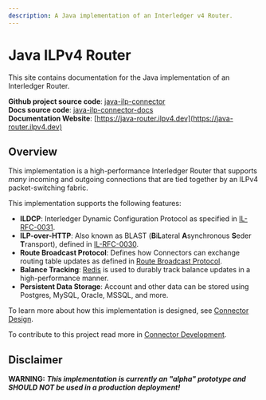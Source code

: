 ```yaml
---
description: A Java implementation of an Interledger v4 Router.
---
```


# Java ILPv4 Router

This site contains documentation for the Java implementation of an Interledger Router.

**Github project source code**: [java-ilp-connector](https://github.com/sappenin/java-ilpv4-connector)  
**Docs source code**: [java-ilp-connector-docs](https://github.com/sappenin/java-ilpv4-connector-docs)  
**Documentation Website**: [https://java-router.ilpv4.dev](https://java-router.ilpv4.dev)

## Overview

This implementation is a high-performance Interledger Router that supports _many_ incoming and outgoing connections that are tied together by an ILPv4 packet-switching fabric.

This implementation supports the following features:

* **ILDCP**: Interledger Dynamic Configuration Protocol as specified in [IL-RFC-0031](https://github.com/interledger/rfcs/blob/master/0031-dynamic-configuration-protocol/0031-dynamic-configuration-protocol.md).
* **ILP-over-HTTP**: Also known as BLAST \(**B**i**L**ateral **A**synchronous **S**eder **T**ransport\), defined in [IL-RFC-0030](https://github.com/interledger/rfcs/pull/504).
* **Route Broadcast Protocol**: Defines how Connectors can exchange routing table updates as defined in [Route Broadcast Protocol](https://github.com/interledger/rfcs/pull/455).
* **Balance Tracking**: [Redis](https://redis.io) is used to durably track balance updates in a high-performance manner.
* **Persistent Data Storage**: Account and other data can be stored using Postgres, MySQL, Oracle, MSSQL, and more.

To learn more about how this implementation is designed, see [Connector Design](overview/architecture-design.md).

To contribute to this project read more in [Connector Development](contributing/development.md).

## Disclaimer

**WARNING:** _**This implementation is currently an "alpha" prototype and SHOULD NOT be used in a production deployment!**_

